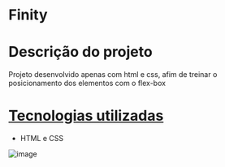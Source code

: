 # Finity
# Descrição do projeto
Projeto desenvolvido apenas com html e css, afim de treinar  o posicionamento dos elementos com o flex-box
# [Tecnologias utilizadas](#tecnologias)
* <p> HTML e CSS </p>

![image](https://user-images.githubusercontent.com/99925589/191527988-2c0f98a6-d0a5-425c-8b26-9e71174b0229.png)
